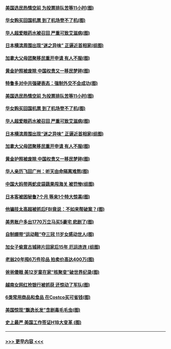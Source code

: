 #### [美国选民热情空前 为投票排队苦等11小时(图)](../pages/p3/949296.md?t=10151602) 
#### [华女购买回国机票 到了机场登不了机(图)](../pages/p3/949285.md?t=10151602) 
#### [华人超爱眼药水被召回 严重可致艾滋病(图)](../pages/p3/949276.md?t=10151602) 
#### [日本横滨周围出现“迷之异味” 正逼近首相家(组图)](../pages/p3/949269.md?t=10151602) 
#### [加拿大父母团聚移民重开申请 有人不服(图)](../pages/p3/949265.md?t=10151602) 
#### [黄金护照被废除 中国权贵又一移民梦碎(图)](../pages/p3/949218.md?t=10151602) 
#### [特鲁多对中共强硬表态：强制外交不会成功(图)](../pages/p3/949306.md?t=10151602) 
#### [美国选民热情空前 为投票排队苦等11小时(图)](../pages/p3/949296.md?t=10151602) 
#### [华女购买回国机票 到了机场登不了机(图)](../pages/p3/949285.md?t=10151602) 
#### [华人超爱眼药水被召回 严重可致艾滋病(图)](../pages/p3/949276.md?t=10151602) 
#### [日本横滨周围出现“迷之异味” 正逼近首相家(组图)](../pages/p3/949269.md?t=10151602) 
#### [加拿大父母团聚移民重开申请 有人不服(图)](../pages/p3/949265.md?t=10151602) 
#### [黄金护照被废除 中国权贵又一移民梦碎(图)](../pages/p3/949218.md?t=10151602) 
#### [华人亲历飞回广州：听天由命隔离难熬(图)](../pages/p3/949192.md?t=10151602) 
#### [中国大妈带两蛇皮袋蔬果闯海关 被罚惨(组图)](../pages/p3/949193.md?t=10151602) 
#### [日本客被困秘鲁7个月 等来1个特大惊喜(图)](../pages/p3/949180.md?t=10151602) 
#### [他骗技太高超被抓后FBI竟说：不如来帮破案？(图)](../pages/p3/949062.md?t=10151602) 
#### [美男账户多出1770万立马买5豪宅 悲剧了(图)](../pages/p3/949137.md?t=10151602) 
#### [自制绷带“运动鞋”夺三冠 11岁女感动世人(图)](../pages/p3/949040.md?t=10151602) 
#### [加女子偷意古城碎片回家后15年 厄运连连 (组图)](../pages/p3/949034.md?t=10151602) 
#### [老翁20年囤6万件珍品 拍卖价高达400万(图)](../pages/p3/949051.md?t=10151602) 
#### [爸爸傻眼 美12岁童在家“核聚变”破世界纪录(图)](../pages/p3/949023.md?t=10151602) 
#### [越南女网红抢银行被抓获 还惊动了军队(图)](../pages/p3/949020.md?t=10151602) 
#### [6类常用商品和食品 在Costco买可省钱(图)](../pages/p3/948981.md?t=10151602) 
#### [美国惊现“飘逸长发”含剧毒毛毛虫(图)](../pages/p3/948977.md?t=10151602) 
#### [史上最严 美国工作签证H1B大变革 (图)](../pages/p3/948952.md?t=10151602) 

----
#### [ >>> 更早内容 <<< ](../indexes/p3-earlier.md)

